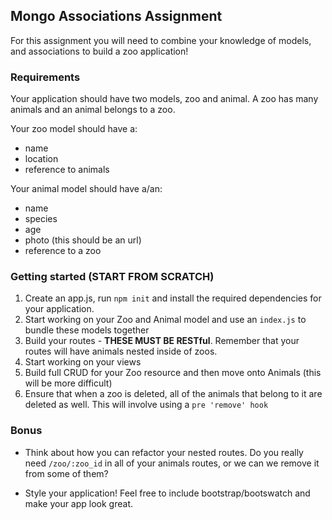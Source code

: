 ## Mongo Associations Assignment

For this assignment you will need to combine your knowledge of models, and associations to build a zoo application! 

### Requirements

Your application should have two models, zoo and animal. A zoo has many animals and an animal belongs to a zoo. 

Your zoo model should have a:

- name
- location
- reference to animals

Your animal model should have a/an:

- name 
- species 
- age
- photo (this should be an url)
- reference to a zoo

### Getting started (**START FROM SCRATCH**)

1. Create an app.js, run `npm init` and install the required dependencies for your application.
2. Start working on your Zoo and Animal model and use an `index.js` to bundle these models together
3. Build your routes - **THESE MUST BE RESTful**. Remember that your routes will have animals nested inside of zoos.
4. Start working on your views
5. Build full CRUD for your Zoo resource and then move onto Animals (this will be more difficult)
6. Ensure that when a zoo is deleted, all of the animals that belong to it are deleted as well. This will involve using a `pre 'remove' hook`

### Bonus

- Think about how you can refactor your nested routes. Do you really need `/zoo/:zoo_id` in all of your animals routes, or we can we remove it from some of them? 

- Style your application! Feel free to include bootstrap/bootswatch and make your app look great.
